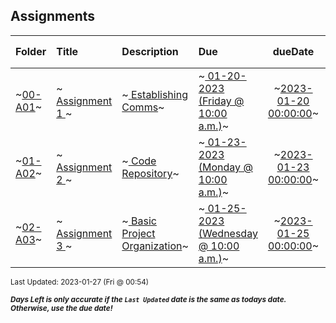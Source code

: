 ## Assignments

| Folder | Title | Description | Due | dueDate | Days Left<sup>*</sup> |
|:------|:------|:------|:------|:-----:|-----|
| ~<a href="https://github.com/rugbyprof/3013-Algorithms/tree/master/Assignments/00-A01">00-A01</a>~ | ~<a href="https://github.com/rugbyprof/3013-Algorithms/tree/master/Assignments/00-A01"> Assignment 1 </a>~ | ~<a href="https://github.com/rugbyprof/3013-Algorithms/tree/master/Assignments/00-A01"> Establishing Comms</a>~ | ~<a href="https://github.com/rugbyprof/3013-Algorithms/tree/master/Assignments/00-A01"> 01-20-2023 (Friday @ 10:00 a.m.)</a>~ | ~<a href="https://github.com/rugbyprof/3013-Algorithms/tree/master/Assignments/00-A01">2023-01-20 00:00:00</a>~ | ---- |
| ~<a href="https://github.com/rugbyprof/3013-Algorithms/tree/master/Assignments/01-A02">01-A02</a>~ | ~<a href="https://github.com/rugbyprof/3013-Algorithms/tree/master/Assignments/01-A02"> Assignment 2 </a>~ | ~<a href="https://github.com/rugbyprof/3013-Algorithms/tree/master/Assignments/01-A02"> Code Repository</a>~ | ~<a href="https://github.com/rugbyprof/3013-Algorithms/tree/master/Assignments/01-A02"> 01-23-2023 (Monday @ 10:00 a.m.)</a>~ | ~<a href="https://github.com/rugbyprof/3013-Algorithms/tree/master/Assignments/01-A02">2023-01-23 00:00:00</a>~ | ---- |
| ~<a href="https://github.com/rugbyprof/3013-Algorithms/tree/master/Assignments/02-A03">02-A03</a>~ | ~<a href="https://github.com/rugbyprof/3013-Algorithms/tree/master/Assignments/02-A03"> Assignment 3 </a>~ | ~<a href="https://github.com/rugbyprof/3013-Algorithms/tree/master/Assignments/02-A03"> Basic Project Organization</a>~ | ~<a href="https://github.com/rugbyprof/3013-Algorithms/tree/master/Assignments/02-A03"> 01-25-2023 (Wednesday @ 10:00 a.m.)</a>~ | ~<a href="https://github.com/rugbyprof/3013-Algorithms/tree/master/Assignments/02-A03">2023-01-25 00:00:00</a>~ | ---- |

<sup>Last Updated: 2023-01-27 (Fri @ 00:54)</sup> 

<sup>***Days Left is only accurate if the `Last Updated` date is the same as todays date. Otherwise, use the due date!***</sup> 